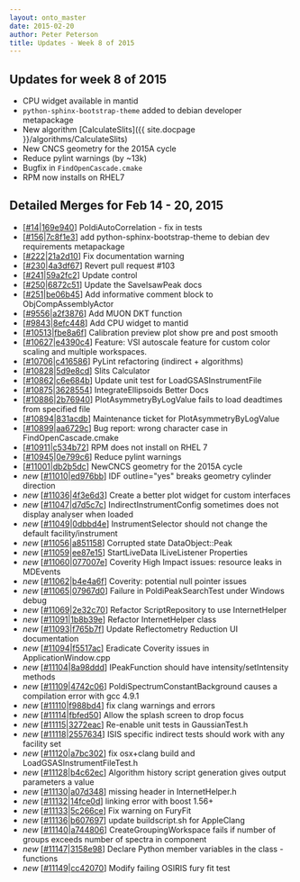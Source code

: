 ```yaml
---
layout: onto_master
date: 2015-02-20
author: Peter Peterson
title: Updates - Week 8 of 2015
---
```

Updates for week 8 of 2015
--------------------------
* CPU widget available in mantid
* `python-sphinx-bootstrap-theme` added to debian developer metapackage
* New algorithm [CalculateSlits]({{ site.docpage }}/algorithms/CalculateSlits)
* New CNCS geometry for the 2015A cycle
* Reduce pylint warnings (by ~13k)
* Bugfix in `FindOpenCascade.cmake`
* RPM now installs on RHEL7

Detailed Merges for Feb 14 - 20, 2015
-------------------------------------
* \[[#14](https://github.com/mantidproject/mantid/pull/14)\|[169e940](https://github.com/mantidproject/mantid/commit/169e940e10736f0557265c7095a621bc6ac43f14)\] PoldiAutoCorrelation - fix in tests
* \[[#156](https://github.com/mantidproject/mantid/pull/156)\|[7c8f1e3](https://github.com/mantidproject/mantid/commit/7c8f1e3d1cc3b0b593ea4207ae7de0cfd07ad915)\] add python-sphinx-bootstrap-theme to debian dev requirements metapackage
* \[[#222](https://github.com/mantidproject/mantid/pull/222)\|[21a2d10](https://github.com/mantidproject/mantid/commit/21a2d10620aad31834b79e2d4972043d40873cfe)\] Fix documentation warning
* \[[#230](https://github.com/mantidproject/mantid/pull/230)\|[4a3df67](https://github.com/mantidproject/mantid/commit/4a3df677f8d10c75b1a8342d15d15e2df7703437)\] Revert pull request #103
* \[[#241](https://github.com/mantidproject/mantid/pull/241)\|[59a2fc2](https://github.com/mantidproject/mantid/commit/59a2fc211dee9fe537a7a09b2c1d3d3f510e232b)\] Update control
* \[[#250](https://github.com/mantidproject/mantid/pull/250)\|[6872c51](https://github.com/mantidproject/mantid/commit/6872c51eaaef3f0cbb6b9f102ba684e8b2ed3302)\] Update the SaveIsawPeak docs
* \[[#251](https://github.com/mantidproject/mantid/pull/251)\|[be06b45](https://github.com/mantidproject/mantid/commit/be06b45b8946aaf347d66100fcfc043c683ae5f5)\] Add informative comment block to ObjCompAssemblyActor
* \[[#9556](http://trac.mantidproject.org/mantid/ticket/9556)\|[a2f3876](https://github.com/mantidproject/mantid/commit/a2f3876b2fe4119fd210e04fc3a604993a1dc3a0)\] Add MUON DKT function
* \[[#9843](http://trac.mantidproject.org/mantid/ticket/9843)\|[8efc448](https://github.com/mantidproject/mantid/commit/8efc44804a5bc9a95ac8952cb55c573569c4472b)\] Add CPU widget to mantid
* \[[#10513](http://trac.mantidproject.org/mantid/ticket/10513)\|[fbe8a6f](https://github.com/mantidproject/mantid/commit/fbe8a6f8dd16bd42ed10ce466f03bc1116fac3ed)\] Calibration preview plot show pre and post smooth
* \[[#10627](http://trac.mantidproject.org/mantid/ticket/10627)\|[e4390c4](https://github.com/mantidproject/mantid/commit/e4390c4db7bb818d29ffa40fc826560644304a11)\] Feature: VSI autoscale feature for custom color scaling and multiple workspaces.
* \[[#10706](http://trac.mantidproject.org/mantid/ticket/10706)\|[c416586](https://github.com/mantidproject/mantid/commit/c4165869c0ee098724bd0e999f5fe6e33b673476)\] PyLint refactoring (indirect + algorithms)
* \[[#10828](http://trac.mantidproject.org/mantid/ticket/10828)\|[5d9e8cd](https://github.com/mantidproject/mantid/commit/5d9e8cdbb89398d794f361295efb7c8d2ed9a64e)\] Slits Calculator
* \[[#10862](http://trac.mantidproject.org/mantid/ticket/10862)\|[c6e684b](https://github.com/mantidproject/mantid/commit/c6e684b79ef3563c1a0028b140b575909bd1b384)\] Update unit test for LoadGSASInstrumentFile
* \[[#10875](http://trac.mantidproject.org/mantid/ticket/10875)\|[3628554](https://github.com/mantidproject/mantid/commit/362855459b521741987362214cef3c4b2d79b53e)\] IntegrateEllipsoids Better Docs
* \[[#10886](http://trac.mantidproject.org/mantid/ticket/10886)\|[2b76940](https://github.com/mantidproject/mantid/commit/2b7694068eb9ad39c89b68185be2938439ffc325)\] PlotAsymmetryByLogValue fails to load deadtimes from specified file
* \[[#10894](http://trac.mantidproject.org/mantid/ticket/10894)\|[831acdb](https://github.com/mantidproject/mantid/commit/831acdb87c3cb184df3e3a1e08dfb45923fe3a07)\] Maintenance ticket for PlotAsymmetryByLogValue
* \[[#10899](http://trac.mantidproject.org/mantid/ticket/10899)\|[aa6729c](https://github.com/mantidproject/mantid/commit/aa6729c290f37379e34d84d5242bef0ab3e759a0)\] Bug report: wrong character case in FindOpenCascade.cmake
* \[[#10911](http://trac.mantidproject.org/mantid/ticket/10911)\|[c534b72](https://github.com/mantidproject/mantid/commit/c534b72702aea70b68d5b72b42ef47eff796c4b4)\] RPM does not install on RHEL 7
* \[[#10945](http://trac.mantidproject.org/mantid/ticket/10945)\|[0e799c6](https://github.com/mantidproject/mantid/commit/0e799c6e72bcfa6dabe36dc700fa82e6c3ba8ae1)\] Reduce pylint warnings
* \[[#11001](http://trac.mantidproject.org/mantid/ticket/11001)\|[db2b5dc](https://github.com/mantidproject/mantid/commit/db2b5dc1ae565feda25acda60257fd499e42301e)\] NewCNCS geometry for the 2015A cycle
* *new* \[[#11010](http://trac.mantidproject.org/mantid/ticket/11010)\|[ed976bb](https://github.com/mantidproject/mantid/commit/ed976bbebc0376f847b0d8e7e4667c533991b72e)\] IDF outline="yes" breaks geometry cylinder direction
* *new* \[[#11036](http://trac.mantidproject.org/mantid/ticket/11036)\|[4f3e6d3](https://github.com/mantidproject/mantid/commit/4f3e6d36e77247e9b88f0a6b849e38ac2b3dcf9e)\] Create a better plot widget for custom interfaces
* *new* \[[#11047](http://trac.mantidproject.org/mantid/ticket/11047)\|[d7d5c7c](https://github.com/mantidproject/mantid/commit/d7d5c7cc87075573a1e171a3bc353bcb02e0f3af)\] IndirectInstrumentConfig sometimes does not display analyser when loaded
* *new* \[[#11049](http://trac.mantidproject.org/mantid/ticket/11049)\|[0dbbd4e](https://github.com/mantidproject/mantid/commit/0dbbd4e27eb081b9c14dc0851a59fe6cc264fc64)\] InstrumentSelector should not change the default facility/instrument
* *new* \[[#11056](http://trac.mantidproject.org/mantid/ticket/11056)\|[a851158](https://github.com/mantidproject/mantid/commit/a851158ba0b2f6e4f94d3074d5ce86833de3c46b)\] Corrupted state DataObject::Peak
* *new* \[[#11059](http://trac.mantidproject.org/mantid/ticket/11059)\|[ee87e15](https://github.com/mantidproject/mantid/commit/ee87e1550d9ddff27878f77320001686ba323ba1)\] StartLiveData ILiveListener Properties
* *new* \[[#11060](http://trac.mantidproject.org/mantid/ticket/11060)\|[077007e](https://github.com/mantidproject/mantid/commit/077007e8d334eca07de4d91e903fcce675d25b5d)\] Coverity High Impact issues: resource leaks in MDEvents
* *new* \[[#11062](http://trac.mantidproject.org/mantid/ticket/11062)\|[b4e4a6f](https://github.com/mantidproject/mantid/commit/b4e4a6f034f31c4330436c7d0b33301b38b2689a)\] Coverity: potential null pointer issues
* *new* \[[#11065](http://trac.mantidproject.org/mantid/ticket/11065)\|[07967d0](https://github.com/mantidproject/mantid/commit/07967d08a5b7a1607a164aa6710b8bf3bca67496)\] Failure in PoldiPeakSearchTest under Windows debug
* *new* \[[#11069](http://trac.mantidproject.org/mantid/ticket/11069)\|[2e32c70](https://github.com/mantidproject/mantid/commit/2e32c70da403be00814c0355d7140e38143d3944)\] Refactor ScriptRepository to use InternetHelper
* *new* \[[#11091](http://trac.mantidproject.org/mantid/ticket/11091)\|[1b8b39e](https://github.com/mantidproject/mantid/commit/1b8b39e69900de81b10ac208dc05d4156a24bf40)\] Refactor InternetHelper class
* *new* \[[#11093](http://trac.mantidproject.org/mantid/ticket/11093)\|[f765b7f](https://github.com/mantidproject/mantid/commit/f765b7f1c5726ed897305b77542e2ba91ae63a4f)\] Update Reflectometry Reduction UI documentation
* *new* \[[#11094](http://trac.mantidproject.org/mantid/ticket/11094)\|[f5517ac](https://github.com/mantidproject/mantid/commit/f5517ac9ed92f6bf2b231b402b64a01119ca41fd)\] Eradicate Coverity issues in ApplicationWindow.cpp
* *new* \[[#11104](http://trac.mantidproject.org/mantid/ticket/11104)\|[8a98ddd](https://github.com/mantidproject/mantid/commit/8a98ddd08f4650ab89131936267ba3f4dd578318)\] IPeakFunction should have intensity/setIntensity methods
* *new* \[[#11109](http://trac.mantidproject.org/mantid/ticket/11109)\|[4742c06](https://github.com/mantidproject/mantid/commit/4742c0682dc1ff5941afedcafdd8e99a9c0b3029)\] PoldiSpectrumConstantBackground causes a compilation error with gcc 4.9.1
* *new* \[[#11110](http://trac.mantidproject.org/mantid/ticket/11110)\|[f988bd4](https://github.com/mantidproject/mantid/commit/f988bd4cac731a239969cebe8248e9052f1969b9)\] fix clang warnings and errors
* *new* \[[#11114](http://trac.mantidproject.org/mantid/ticket/11114)\|[fbfed50](https://github.com/mantidproject/mantid/commit/fbfed507be75ddd46cc644477af6898d14a92e26)\] Allow the splash screen to drop focus
* *new* \[[#11115](http://trac.mantidproject.org/mantid/ticket/11115)\|[3272eac](https://github.com/mantidproject/mantid/commit/3272eacd19a016e3815b04f3141e72ba905651a4)\] Re-enable unit tests in GaussianTest.h
* *new* \[[#11118](http://trac.mantidproject.org/mantid/ticket/11118)\|[2557634](https://github.com/mantidproject/mantid/commit/2557634962bf3a3a9fc53dd71e83e5dcd8b2319b)\] ISIS specific indirect tests should work with any facility set
* *new* \[[#11120](http://trac.mantidproject.org/mantid/ticket/11120)\|[a7bc302](https://github.com/mantidproject/mantid/commit/a7bc302e7f90e0b0e0d315b93351cdbcf2d02fdb)\] fix osx+clang build and LoadGSASInstrumentFileTest.h
* *new* \[[#11128](http://trac.mantidproject.org/mantid/ticket/11128)\|[b4c62ec](https://github.com/mantidproject/mantid/commit/b4c62ec14f73195ef15b71984db2f1d5e8485fbf)\] Algorithm history script generation gives output parameters a value
* *new* \[[#11130](http://trac.mantidproject.org/mantid/ticket/11130)\|[a07d348](https://github.com/mantidproject/mantid/commit/a07d348ae98041f02c868488197cab350e0c9b9a)\] missing header in InternetHelper.h
* *new* \[[#11132](http://trac.mantidproject.org/mantid/ticket/11132)\|[14fce0d](https://github.com/mantidproject/mantid/commit/14fce0d4bdbbdef9eb060bd6d71054be19e30194)\] linking error with boost 1.56+
* *new* \[[#11133](http://trac.mantidproject.org/mantid/ticket/11133)\|[5c266ce](https://github.com/mantidproject/mantid/commit/5c266ce84915c003ce1bbefcabf65f4ba1449bf8)\] Fix warning on FuryFit
* *new* \[[#11136](http://trac.mantidproject.org/mantid/ticket/11136)\|[b607697](https://github.com/mantidproject/mantid/commit/b6076970554a85db1d7191b46123d087812b04dd)\] update buildscript.sh for AppleClang
* *new* \[[#11140](http://trac.mantidproject.org/mantid/ticket/11140)\|[a744806](https://github.com/mantidproject/mantid/commit/a74480639470b7b3cf0d1ac12fc4a9262ca7b866)\] CreateGroupingWorkspace fails if number of groups exceeds number of spectra in component
* *new* \[[#11147](http://trac.mantidproject.org/mantid/ticket/11147)\|[3158e98](https://github.com/mantidproject/mantid/commit/3158e986dfc7f39c2eaefc0c50e2f7a067b6d790)\] Declare Python member variables in the class - functions
* *new* \[[#11149](http://trac.mantidproject.org/mantid/ticket/11149)\|[cc42070](https://github.com/mantidproject/mantid/commit/cc42070fff115f3357c641546e656d20cc22c76f)\] Modify failing OSIRIS fury fit test
